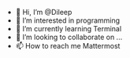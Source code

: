 - 👋 Hi, I’m @Dileep
- 👀 I’m interested in programming
- 🌱 I’m currently learning Terminal
- 💞️ I’m looking to collaborate on ...
- 📫 How to reach me Mattermost

<!---
Dileep2405/Dileep2405 is a ✨ special ✨ repository because its `README.md` (this file) appears on your GitHub profile.
You can click the Preview link to take a look at your changes.
--->
